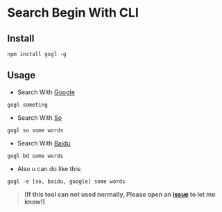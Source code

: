 Search Begin With CLI
==============

## Install

	npm install gogl -g


## Usage

* Search With [Google](http://www.google.com)

```
gogl someting
```
* Search With [So](http://www.so.com)

```
gogl so some words
```

* Search With [Baidu](http://www.baidu.com)

```
gogl bd some words
```

* Also u can do like this:

```
gogl -e [so, baidu, google] some words
```

> __(If this tool can not used normally, Please open an [issue](https://github.com/opensourcelover/gogl/issues) to let me know!)__